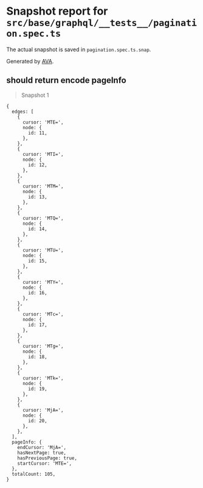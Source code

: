 # Snapshot report for `src/base/graphql/__tests__/pagination.spec.ts`

The actual snapshot is saved in `pagination.spec.ts.snap`.

Generated by [AVA](https://avajs.dev).

## should return encode pageInfo

> Snapshot 1

    {
      edges: [
        {
          cursor: 'MTE=',
          node: {
            id: 11,
          },
        },
        {
          cursor: 'MTI=',
          node: {
            id: 12,
          },
        },
        {
          cursor: 'MTM=',
          node: {
            id: 13,
          },
        },
        {
          cursor: 'MTQ=',
          node: {
            id: 14,
          },
        },
        {
          cursor: 'MTU=',
          node: {
            id: 15,
          },
        },
        {
          cursor: 'MTY=',
          node: {
            id: 16,
          },
        },
        {
          cursor: 'MTc=',
          node: {
            id: 17,
          },
        },
        {
          cursor: 'MTg=',
          node: {
            id: 18,
          },
        },
        {
          cursor: 'MTk=',
          node: {
            id: 19,
          },
        },
        {
          cursor: 'MjA=',
          node: {
            id: 20,
          },
        },
      ],
      pageInfo: {
        endCursor: 'MjA=',
        hasNextPage: true,
        hasPreviousPage: true,
        startCursor: 'MTE=',
      },
      totalCount: 105,
    }
